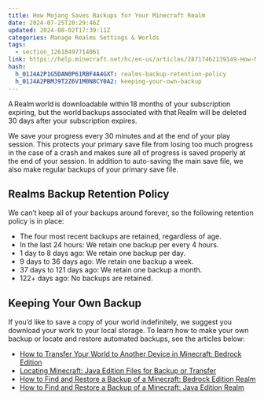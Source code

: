 ```yaml
---
title: How Mojang Saves Backups for Your Minecraft Realm
date: 2024-07-25T20:29:46Z
updated: 2024-08-02T17:39:11Z
categories: Manage Realms Settings & Worlds
tags:
  - section_12618497714061
link: https://help.minecraft.net/hc/en-us/articles/28717462139149-How-Mojang-Saves-Backups-for-Your-Minecraft-Realm
hash:
  h_01J4A2P1G5DAN0P61RBF4A4GXT: realms-backup-retention-policy
  h_01J4A2PBMJ9T2Z6V1M0N8CY0A2: keeping-your-own-backup
---
```


A Realm world is downloadable within 18 months of your subscription expiring, but the world backups associated with that Realm will be deleted 30 days after your subscription expires.

We save your progress every 30 minutes and at the end of your play session. This protects your primary save file from losing too much progress in the case of a crash and makes sure all of progress is saved properly at the end of your session. In addition to auto-saving the main save file, we also make regular backups of your primary save file.

## Realms Backup Retention Policy

We can’t keep all of your backups around forever, so the following retention policy is in place:

- The four most recent backups are retained, regardless of age.
- In the last 24 hours: We retain one backup per every 4 hours.
- 1 day to 8 days ago: We retain one backup per day.
- 9 days to 36 days ago: We retain one backup a week.
- 37 days to 121 days ago: We retain one backup a month.
- 122+ days ago: No backups are retained.

## Keeping Your Own Backup

If you’d like to save a copy of your world indefinitely, we suggest you download your work to your local storage. To learn how to make your own backup or locate and restore automated backups, see the articles below:

- [How to Transfer Your World to Another Device in Minecraft: Bedrock Edition](../Backup-Restore/How-to-Transfer-Your-World-to-Another-Device-in-Minecraft-Bedrock-Edition.md)
- [Locating Minecraft: Java Edition Files for Backup or Transfer](../Backup-Restore/Locating-Minecraft-Java-Edition-Files-for-Backup-or-Transfer.md)
- [How to Find and Restore a Backup of a Minecraft: Bedrock Edition Realm](../Troubleshoot-Minecraft-Realms/How-to-Find-and-Restore-a-Backup-of-a-Minecraft-Bedrock-Edition-Realm.md)
- [How to Find and Restore a Backup of a Minecraft: Java Edition Realm](../Troubleshoot-Minecraft-Realms/How-to-Find-and-Restore-a-Backup-of-a-Minecraft-Java-Edition-Realm.md)
